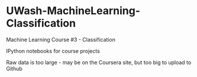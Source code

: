 # UWash-MachineLearning-Classification
Machine Learning Course #3 - Classification

IPython notebooks for course projects

Raw data is too large - may be on the Coursera site, but too big to upload to Github

